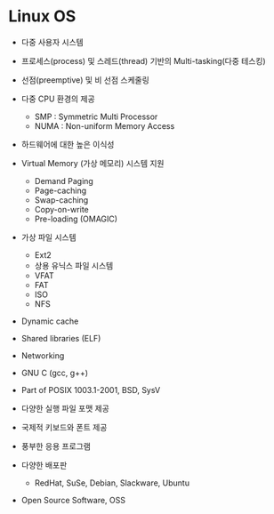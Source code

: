 # Linux OS

- 다중 사용자 시스템
- 프로세스(process) 및 스레드(thread) 기반의 Multi-tasking(다중 테스킹)
- 선점(preemptive) 및 비 선점 스케줄링
- 다중 CPU 환경의 제공
  - SMP : Symmetric Multi Processor
  - NUMA : Non-uniform Memory Access

- 하드웨어에 대한 높은 이식성
- Virtual Memory (가상 메모리) 시스템 지원
  - Demand Paging
  - Page-caching
  - Swap-caching
  - Copy-on-write
  - Pre-loading (OMAGIC)
- 가상 파일 시스템
  - Ext2
  - 상용 유닉스 파일 시스템
  - VFAT
  - FAT
  - ISO
  - NFS
- Dynamic cache
- Shared libraries (ELF)
- Networking
- GNU C (gcc, g++)
- Part of POSIX 1003.1-2001, BSD, SysV
- 다양한 실행 파일 포맷 제공
- 국제적 키보드와 폰트 제공
- 풍부한 응용 프로그램
- 다양한 배포판
  - RedHat, SuSe, Debian, Slackware, Ubuntu
- Open Source Software, OSS